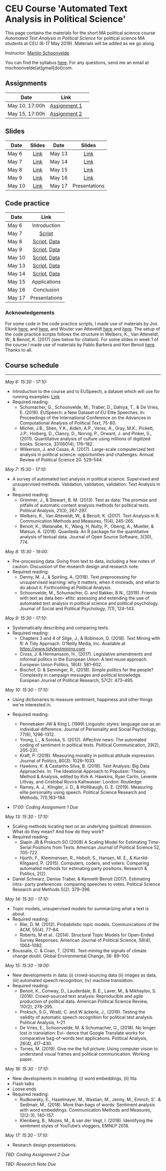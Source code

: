 # CEU Course 'Automated Text Analysis in Political Science'

This page contains the materials for the short MA political science course *Automated Text Analysis in Political Science* for political science MA students at CEU (6-17 May 2019). Materials will be added as we go along.

Instructor: [Martijn Schoonvelde](http://mschoonvelde.com)

You can find the syllabus [here](Syllabus_CEU.pdf). For any questions, send me an email at mschoonvelde[at]gmail[dot]com.

## Assignments

| Date        | Link           |   |
| ------------- |:-------------:|  -------------:|
| May  10, 17:00h   | [Assignment 1]() |
| May  15, 17:00h   | [Assignment 2]() | |

## Slides
| Date        | Slides           |  Date        | Slides           |
| ------------- |:-------------:| ------------- |:-------------:|
| May  6   | [Link]() | May  13   | [Link]() |
| May  7   | [Link]() | May  14   | [Link]()|
| May  8   | [Link]() | May  15   | [Link]()|
| May  9   | [Link]()  | May  16   | [Link]()|
| May  10   | [Link]() | May  17   |  Presentations |


## Code practice
| Date        | Link           |
| ------------- |:-------------:|
| May  6   | Introduction |
| May  7   | [Script]() |
| May  8   | [Script](), [Data]()|
| May  9   | [Script](), [Data]()|
| May  10   | [Script](), [Data]()|
| May  13   | [Script](), [Data]()|
| May  14   | [Script](), [Data]()|
| May  15   |  Applications |
| May  16   | Conclusion |
| May  17  | Presentations |

### Acknowledgements

For some code in the code practice scripts, I made use of materials by Jos Elkink [here](http://www.joselkink.net/files/POL30430_Spring_2017_lab11.html), and [here](http://www.joselkink.net/files/POL30430_Spring_2017_lab12.html), and Wouter van Atteveldt [here](http://vanatteveldt.com/ccs_lda/) and [here](http://vanatteveldt.com/learningr/). The setup of the code practice scripts follows the structure in Welbers, K., Van Atteveldt, W., & Benoit, K. (2017) (see below for citation). For some slides in week 1 of the course I made use of materials by Pablo Barberá and Ken Benoit [here](https://lse-my459.github.io/). Thanks to all.

## Course schedule
----

*May 6: 15:30 - 17:10:*

* Introduction to the course and to EUSpeech, a dataset which will use for running examples: [Link](https://dataverse.harvard.edu/dataverse/euspeech)
* Required reading:
	* Schumacher, G., Schoonvelde, M., Traber, D., Dahiya, T., & De Vries, E. (2016). EUSpeech: a New Dataset of EU Elite Speeches. In: Proceedings of the International Conference on the Advances in Computational Analysis of Political Text, 75-80.
	* Michel, J.B., Shen, Y.K., Aiden, A.P., Veres, A., Gray, M.K., Pickett, J.P., Hoiberg, D., Clancy, D., Norvig, P., Orwant, J. and Pinker, S., (2011). Quantitative analysis of culture using millions of digitized books. Science, 331(6014), 176–182.
	* Wilkerson, J. and Casas, A. (2017). Large-scale computerized text analysis in political science: opportunities and challenges. Annual Review of Political Science 20: 529-544.

*May 7: 15:30 - 17:10:*

* A survey of automated text analysis in political science. Supervised and unsupervised methods. Validation, validation, validation. Text Analysis in R.
* Required reading:
	* Grimmer, J., & Stewart, B. M. (2013). Text as data: The promise and pitfalls of automatic content analysis methods for political texts. Political Analysis, 21(3), 267-297.
	* Welbers, K., Van Atteveldt, W., & Benoit, K. (2017). Text Analysis in R. Communication Methods and Measures, 11(4), 245-265.
	* Benoit, K., Watanabe, K., Wang, H, Nulty, P., Obeng, A., Mueller, & Matsuo, A. (2018). Quanteda: An R package for the quantitative analysis of textual data. Journal of Open Source Software, 3(30), 774.

*May 8: 15:30 - 19:00:*
* Pre-processing data. Going from text to data, including a few notes of caution. Discussion of the research design and research note.
* Required reading:
	* Denny, M. J., & Spirling, A. (2018). Text preprocessing for unsupervised learning: why it matters, when it misleads, and what to do about it. Forthcoming at Political Analysis.
	* Schoonvelde, M., Schumacher, G. and Bakker, B.N., (2019). Friends with text as data ben- efits: assessing and extending the use of automated text analysis in political science and political psychology. Journal of Social and Political Psychology, 7(1), 124–143.

*May 9: 15:30 - 17:10:*
* Systematically describing and comparing texts.
* Required reading:
	* Chapters 3 and 4 of Silge, J., & Robinson, D. (2018). Text Mining with R: A Tidy Approach. O’Reilly Media, Inc. Available at https://www.tidytextmining.com
	* Cross, J. & Hermansson, H., (2017). Legislative amendments and informal politics in the European Union: A text reuse approach. European Union Politics, 18(4): 581–602.
 	* Bischof, D. & Senninger, R., (2018). Simple politics for the people? Complexity in campaign messages and political knowledge. European Journal of Political Research, 57(2): 473–495.

*May 10: 15:30 - 17:10:*
* Using dictionaries to measure sentiment, happiness and other things we're interested in.
* Required reading:
	* Pennebaker JW & King L (1999) Linguistic styles: language use as an individual difference. Journal of Personality and Social Psychology, 77(6), 1296-1312.
	* Young, L., & Soroka, S. (2012). Affective news: The automated coding of sentiment in political texts. Political Communication, 29(2), 205-231.
	* Kraft, P. (2018). Measuring morality in political attitude expression. Journal of Politics, 80(3): 1028–1033.
	* Hawkins, K. & Castanho Silva, B. (2018). Text Analysis: Big Data Approaches. In: The Ideational Approach to Populism: Theory, Method & Analysis, edited by Kirk A. Hawkins, Ryan Carlin, Levente Littvay, and Cristobal Rovira Kaltwasser. London: Routledge.
	* Ramey, A. J., Klingler, J. D., & Hollibaugh, G. E. (2019). Measuring elite personality using speech. Political Science Research and Methods, 7(1),163–184.

* *17:00: Coding Assignment 1 Due*

*May 13: 15:30 - 17:10:*
* Scaling methods locating text on an underlying (political) dimension. What do they mean? And how do they work?
* Required reading:
	* Slapin JB & Proksch SO (2008) A Scaling Model for Estimating Time-Serial Positions from Texts. American Journal of Political Science 52, 705-722.
	* Hjorth, F., Klemmensen, R., Hobolt, S., Hansen, M. E., & Kurrild-Klitgaard, P. (2015). Computers, coders, and voters: Comparing automated methods for estimating party positions. Research & Politics, 2(2).
* Daniel Schwarz, Denise Traber, & Kenneth Benoit (2017). Estimating intra- 	party preferences: comparing speeches to votes. Political Science Research and Methods 5(2): 379–396.

*May 14: 15:30 - 17:10:*
* Topic models, unsupervised models for summarizing what a text is about.
* Required reading:
	* Blei, D. M. (2012). Probabilistic topic models. Communications of the ACM, 55(4), 77-84.
	* Roberts, M et al.. (2014). Structural Topic Models for Open-Ended Survey Responses. American Journal of Political Science, 58(4), 1064-1082.
* Boussalis, C. & Coan, T. (2016). Text-mining the signals of climate change doubt. Global Environmental Change, 36: 89–100.

*May 15: 15:30 - 19:00:*
* New developments in data: (i) crowd-sourcing data (ii) images as data, (iii) automated speech recognition, (iv) machine translation.
* Required reading:
	* Benoit, K., Conway, D., Lauderdale, B. E., Laver, M., & Mikhaylov, S. (2016). Crowd-sourced text analysis: Reproducible and agile production of political data. American Political Science Review, 110(2), 278–295.
 	* Proksch, S.O., Wratil, C. and W ̈ackerle, J., (2019). Testing the validity of automatic speech recognition for political text analysis. Political Analysis, 1–21
	* De Vries, E., Schoonvelde, M. & Schumacher, G., (2018). No longer lost in translation: Evi- dence that Google Translate works for comparative bag-of-words text applications. Political Analysis, 26(4), 417–430.
	* Torres, M. (2019). Give me the full picture: Using computer vision to understand visual frames and political communication. Working paper.

*May 16: 15:30 - 17:10:*
* New developments in modeling: (i) word embeddings, (ii) ltta
* Flash talks
* Loose ends
* Required reading:
	* Rudkowsky, E., Haselmayer, M., Wastian, M., Jenny, M., Emrich, Sˇ. & Sedlmair, M., (2018). More than bags of words: Sentiment analysis with word embeddings. Communication Methods and Measures, 12(2-3), 140–157.
	* Kleinberg, B., Mozes, M., & van der Vegt, I. (2018). Identifying the sentiment styles of YouTube’s vloggers, EMNLP 2018.

*May 17: 15:30 - 17:10:*
* Research design presentations.

*TBD: Coding Assignment 2 Due*

*TBD: Research Note Due*
